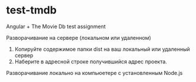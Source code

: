
# test-tmdb
Angular + The Movie Db test assignment

Разворачивание на сервере (локальном или удаленном)
1. Копируйте содержимое папки dist на ваш локальный или удаленный сервер
2. Наберите в адресной строке получившийся адрес проекта.

Разворачивание локально на компьюетере с установленным Node.js


